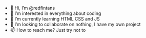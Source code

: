 - 👋 Hi, I’m @redfintans
- 👀 I’m interested in everything about coding
- 🌱 I’m currently learning HTML CSS and JS
- 💞️ I’m looking to collaborate on nothing, I have my own project
- 📫 How to reach me? Just try not to

<!---
redfintans/redfintans is a ✨ special ✨ repository because its `README.md` (this file) appears on your GitHub profile.
You can click the Preview link to take a look at your changes.
--->
